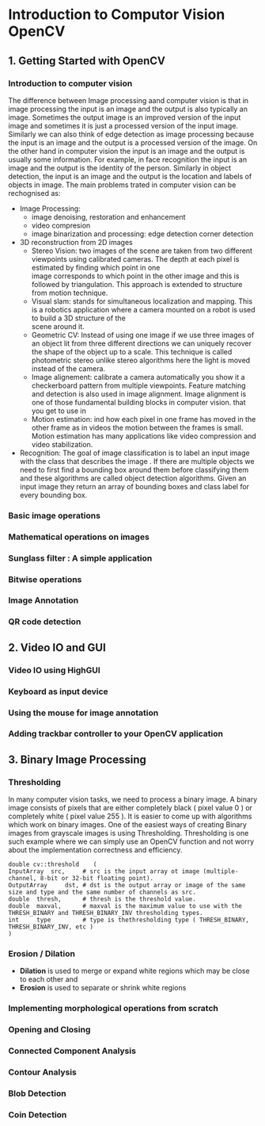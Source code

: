 # Introduction to Computor Vision  OpenCV
##  1. Getting Started with OpenCV 
### Introduction to computer vision 
The difference between Image processing aand computer vision is that in image processing the input is an image
and the output is also typically an image. Sometimes the output image is an
improved version of the input image and sometimes it is just a processed version
of the input image. 
Similarly we can also think of edge detection as image processing
because the input is an image and the output is a processed version of the
image. 
On the other hand in computer vision the input is an image
and the output is usually some information. 
For example, in face  recognition the input is an image and the output is the identity of the person.
Similarly in object detection, the input is an image and the output is the
location and labels of objects in image. 
The main problems trated in computer vision can be rechognised as:

-  Image Processing: 
    - image denoising, restoration and enhancement
    - video compresion
    - image binarization and processing: edge detection corner detection 
-  3D reconstruction from 2D images
    - Stereo Vision: two images of the scene are taken from two different viewpoints using calibrated cameras. The depth at each pixel is estimated by finding which point in one               
    image corresponds to which point in the other image and this is followed by triangulation. This approach is extended to structure from motion technique.
    - Visual slam:  stands for simultaneous localization and mapping. This is a robotics application where a camera mounted on a robot is used to build a 3D structure of the   
    scene around it. 
    - Geometric CV: Instead of using one image if we use three images of an object lit from three different directions we can uniquely recover the shape of the object 
    up to a scale. This technique is called photometric stereo unlike stereo algorithms here the light is moved instead of the camera.
    -  Image alignement: calibrate a camera automatically you show it a checkerboard pattern from multiple viewpoints.  Feature matching and detection is also used in image 
    alignment.  Image alignment is one of those fundamental building blocks in computer vision. 
    that you get to use in
    - Motion estimation:  ind how each pixel in one frame has moved in the other frame as in videos the motion between the frames is small.  Motion estimation
    has many applications like video compression and video stabilization.
 - Recognition: The goal of image classification is to label an input image with the class that describes the image .  If there are multiple objects we need to first find a 
     bounding box around them before classifying them and these algorithms are called object detection algorithms. Given an input image they return an array of bounding boxes and 
    class label for every bounding box. 

### Basic image operations 
### Mathematical operations on images 
###  Sunglass filter : A simple application
###  Bitwise operations 
### Image Annotation 
###  QR code detection 

## 2. Video IO and GUI 
### Video IO using HighGUI 
### Keyboard as input device 
### Using the mouse for image annotation 
### Adding trackbar controller to your OpenCV application

## 3. Binary Image Processing 
### Thresholding 
In many computer vision tasks, we need to process a binary image.
A binary image consists of pixels that are either completely black ( pixel value 0 ) or completely white ( pixel value 255 ). 
It is easier to come up with algorithms which work on binary images. 
One of the easiest ways of creating Binary images from grayscale images is using Thresholding. Thresholding is one such example where we can simply use an OpenCV function and not worry about the implementation correctness and efficiency.

    double cv::threshold    (   
    InputArray  src,     # src is the input array ot image (multiple-channel, 8-bit or 32-bit floating point).
    OutputArray     dst, # dst is the output array or image of the same size and type and the same number of channels as src.
    double  thresh,      # thresh is the threshold value.
    double  maxval,      # maxval is the maximum value to use with the THRESH_BINARY and THRESH_BINARY_INV thresholding types.
    int     type         # type is thethresholding type ( THRESH_BINARY, THRESH_BINARY_INV, etc )
    )

### Erosion / Dilation 
- **Dilation** is used to merge or expand white regions which may be close to each other and
- **Erosion** is used to separate or shrink white regions

###  Implementing morphological operations from scratch 
###  Opening and Closing 
### Connected Component Analysis 
### Contour Analysis 
### Blob Detection
### Coin Detection
